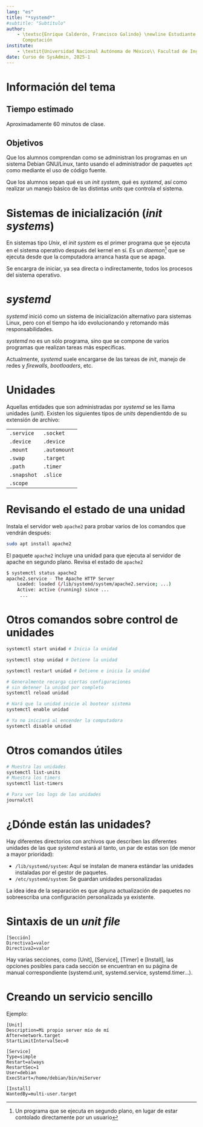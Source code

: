 ```yaml
---
lang: "es"
title: "*systemd*"
#subtitle: "Subtítulo"
author:
    - \textsc{Enrique Calderón, Francisco Galindo} \newline Estudiante de Ingeniería en
      Computación
institute:
    - \textit{Universidad Nacional Autónoma de México\\ Facultad de Ingeniería}
date: Curso de SysAdmin, 2025-1
---
```


# Información del tema

## Tiempo estimado

Aproximadamente 60 minutos de clase.

## Objetivos

Que los alumnos comprendan como se administran los programas en un sistema
Debian GNU/Linux, tanto usando el administrador de paquetes `apt` como mediante
el uso de código fuente.

Que los alumnos sepan qué es un *init system*, qué es *systemd*, así como
realizar un manejo básico de las distintas *units* que controla el sistema.

# Sistemas de inicialización (*init systems*)

En sistemas tipo *Unix*, el *init system* es el primer programa que se ejecuta
en el sistema operativo después del kernel en sí. Es un *daemon*[^daemon] que se
ejecuta desde que la computadora arranca hasta que se apaga.

Se encargra de iniciar, ya sea directa o indirectamente, todos los procesos del
sistema operativo.

[^daemon]: Un programa que se ejecuta en segundo plano, en lugar de estar
    contolado directamente por un usuario

# *systemd*

*systemd* inició como un sistema de inicialización alternativo para sistemas
Linux, pero con el tiempo ha ido evolucionando y retomando más
responsabilidades. 

*systemd* no es un sólo programa, sino que se compone de varios programas que
realizan tareas más específicas.

Actualmente, *systemd* suele encargarse de las tareas de *init*, manejo de redes
y *firewalls*, *bootloaders*, etc.

# Unidades

Aquellas entidades que son administradas por *systemd* se les llama unidades
(*unit*). Existen los siguientes tipos de *units* dependientdo de su extensión
de archivo:

|||
|---|---|
| `.service` | `.socket` |
| `.device` | `.device` | 
| `.mount` | `.automount` | 
| `.swap` | `.target` |
| `.path` | `.timer` |
| `.snapshot` | `.slice` |
| `.scope` | |

# Revisando el estado de una unidad

Instala el servidor web `apache2` para probar varios de los comandos que
vendrán después:

```sh
sudo apt install apache2
```

El paquete `apache2` incluye una unidad para que ejecuta al servidor de apache
en segundo plano. Revisa el estado de `apache2`

```sh
$ systemctl status apache2
apache2.service - The Apache HTTP Server
    Loaded: loaded (/lib/systemd/system/apache2.service; ...)
    Active: active (running) since ...
     ...
```

# Otros comandos sobre control de unidades

```sh
systemctl start unidad # Inicia la unidad
```

```sh
systemctl stop unidad # Detiene la unidad
```

```sh
systemctl restart unidad # Detiene e inicia la unidad
```

```sh
# Generalmente recarga ciertas configuraciones
# sin detener la unidad por completo
systemctl reload unidad
```

```sh
# Hará que la unidad inicie al bootear sistema
systemctl enable unidad
```

```sh
# Ya no iniciará al encender la computadora
systemctl disable unidad
```

# Otros comandos útiles

```sh
# Muestra las unidades
systemctl list-units
# Muestra los timers
systemctl list-timers

# Para ver los logs de las unidades
journalctl
```

# ¿Dónde están las unidades?

Hay diferentes directorios con archivos que describen las diferentes unidades de
las que *systemd* estará al tanto, un par de estas son (de menor a mayor
prioridad):

- `/lib/systemd/system`: Aquí se instalan de manera estándar las unidades
  instaladas por el gestor de paquetes.
- `/etc/systemd/system`: Se guardan unidades personalizadas

La idea idea de la separación es que alguna actualización de paquetes no
sobreescriba una configuración personalizada ya existente.

# Sintaxis de un *unit file*

```
[Sección]
Directiva1=valor
Directiva2=valor
```

Hay varias secciones, como [Unit], [Service], [Timer] e  [Install], las opciones
posibles para cada sección se encuentran en su página de manual correspondiente
(systemd.unit, systemd.service, systemd.timer...).

# Creando un servicio sencillo

Ejemplo:

```service
[Unit]
Description=Mi propio server mío de mí
After=network.target
StartLimitIntervalSec=0

[Service]
Type=simple
Restart=always
RestartSec=1
User=debian
ExecStart=/home/debian/bin/miServer

[Install]
WantedBy=multi-user.target
```
